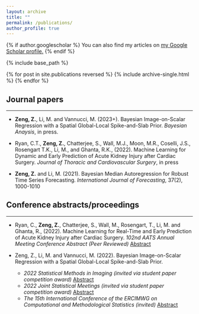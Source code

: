 ```yaml
---
layout: archive
title: ""
permalink: /publications/
author_profile: true
---
```


{% if author.googlescholar %}
  You can also find my articles on <u><a href="{{author.googlescholar}}">my Google Scholar profile</a>.</u>
{% endif %}

{% include base_path %}

{% for post in site.publications reversed %}
  {% include archive-single.html %}
{% endfor %}

## Journal papers
---
* **Zeng, Z.**, Li, M. and Vannucci, M. (2023+). Bayesian Image-on-Scalar Regression with a Spatial Global-Local Spike-and-Slab Prior. *Bayesian Anaysis*, in press.

* Ryan, C.T., **Zeng, Z.**, Chatterjee, S., Wall, M.J., Moon, M.R., Coselli, J.S., Rosengart T.K., Li, M., and Ghanta, R.K., (2022). Machine Learning for Dynamic and Early Prediction of Acute Kidney Injury after Cardiac Surgery. *Journal of Thoracic and Cardiovascular Surgery*, in press

* **Zeng, Z.** and Li, M. (2021). Bayesian Median Autoregression for Robust Time Series Forecasting. *International Journal of Forecasting*, 37(2), 1000-1010

## Conference abstracts/proceedings
---
* Ryan, C., **Zeng, Z.**, Chatterjee, S., Wall, M., Rosengart, T., Li, M. and Ghanta, R., (2022). Machine Learning for Real-Time and Early Prediction of Acute Kidney Injury after Cardiac Surgery. *102nd AATS Annual Meeting Conference Abstract (Peer Reviewed)* [Abstract](https://www.aats.org/resources/1372)

* Zeng, Z., Li, M. and Vannucci, M. (2022). Bayesian Image-on-Scalar Regression with a Spatial Global-Local Spike-and-Slab Prior. 
  * *2022 Statistical Methods in Imaging (invited via student paper competition award)* [Abstract](https://www.vumc.org/biostatistics/SMI/studentshowcase)
  * *2022 Joint Statistical Meetings (invited via student paper competition award)* [Abstract](https://ww2.amstat.org/meetings/jsm/2022/onlineprogram/AbstractDetails.cfm?abstractid=322062)
  * *The 15th International Conference of the ERCIMWG on Computational and Methodological Statistics (invited)* [Abstract](http://www.cmstatistics.org/RegistrationsV2/CMStatistics2022/viewSubmission.php?id=845&token=rp7q7484rnrn52n945s45920o4r20r88)

 
